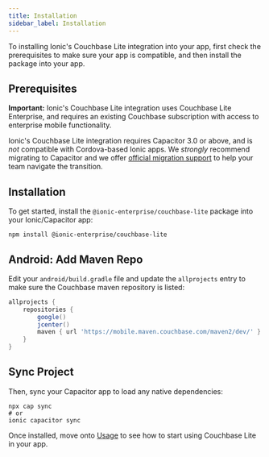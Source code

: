 ```yaml
---
title: Installation
sidebar_label: Installation
---
```


To installing Ionic's Couchbase Lite integration into your app, first check the prerequisites to make sure your app is compatible, and then install the package into your app.

## Prerequisites

**Important:** Ionic's Couchbase Lite integration uses Couchbase Lite Enterprise, and requires an existing Couchbase subscription with access to enterprise mobile functionality.

Ionic's Couchbase Lite integration requires Capacitor 3.0 or above, and is _not_ compatible with Cordova-based Ionic apps. We _strongly_ recommend migrating to Capacitor and we offer [official migration support](https://ionic.io/advisory) to help your team navigate the transition.

## Installation

To get started, install the `@ionic-enterprise/couchbase-lite` package into your Ionic/Capacitor app:

```shell
npm install @ionic-enterprise/couchbase-lite
```

## Android: Add Maven Repo

Edit your `android/build.gradle` file and update the `allprojects` entry to make sure the Couchbase maven repository is listed:

```groovy
allprojects {
    repositories {
        google()
        jcenter()
        maven { url 'https://mobile.maven.couchbase.com/maven2/dev/' }
    }
}
```

## Sync Project

Then, sync your Capacitor app to load any native dependencies:

```shell
npx cap sync
# or
ionic capacitor sync
```

Once installed, move onto [Usage](./usage) to see how to start using Couchbase Lite in your app.
